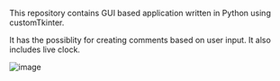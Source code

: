 This repository contains GUI based application written in Python using customTkinter.

It has the possiblity for creating comments based on user input. It also includes live clock.

![image](https://user-images.githubusercontent.com/32244889/229386976-0b2226a2-d0f0-4fec-972a-188fab3057d2.png)
